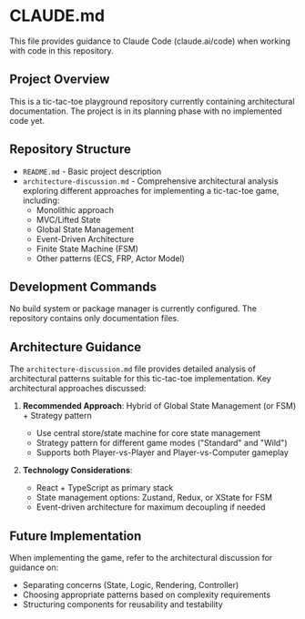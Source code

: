 # CLAUDE.md

This file provides guidance to Claude Code (claude.ai/code) when working with code in this repository.

## Project Overview

This is a tic-tac-toe playground repository currently containing architectural documentation. The project is in its planning phase with no implemented code yet.

## Repository Structure

- `README.md` - Basic project description
- `architecture-discussion.md` - Comprehensive architectural analysis exploring different approaches for implementing a tic-tac-toe game, including:
  - Monolithic approach
  - MVC/Lifted State
  - Global State Management
  - Event-Driven Architecture
  - Finite State Machine (FSM)
  - Other patterns (ECS, FRP, Actor Model)

## Development Commands

No build system or package manager is currently configured. The repository contains only documentation files.

## Architecture Guidance

The `architecture-discussion.md` file provides detailed analysis of architectural patterns suitable for this tic-tac-toe implementation. Key architectural approaches discussed:

1. **Recommended Approach**: Hybrid of Global State Management (or FSM) + Strategy pattern
   - Use central store/state machine for core state management
   - Strategy pattern for different game modes ("Standard" and "Wild")
   - Supports both Player-vs-Player and Player-vs-Computer gameplay

2. **Technology Considerations**: 
   - React + TypeScript as primary stack
   - State management options: Zustand, Redux, or XState for FSM
   - Event-driven architecture for maximum decoupling if needed

## Future Implementation

When implementing the game, refer to the architectural discussion for guidance on:
- Separating concerns (State, Logic, Rendering, Controller)
- Choosing appropriate patterns based on complexity requirements
- Structuring components for reusability and testability